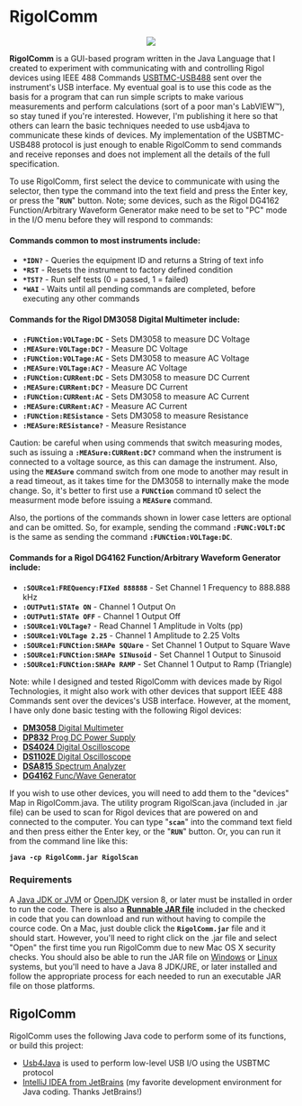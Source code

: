 # RigolComm

<p align="center"><img src="https://github.com/wholder/RigolComm/blob/master/images/RigolComm%20Screenshot.png"></p>

**RigolComm** is a GUI-based program written in the Java Language that I created to experiment with communicating with and controlling Rigol devices using IEEE 488 Commands [USBTMC-USB488](http://sdpha2.ucsd.edu/Lab_Equip_Manuals/usbtmc_usb488_subclass_1_00.pdf) sent over the instrument's USB interface.  My eventual goal is to use this code as the basis for a program that can run simple scripts to make various measurements and perform calculations (sort of a poor man's LabVIEW™), so stay tuned if you're interested.  However, I'm publishing it here so that others can learn the basic techniques needed to use usb4java to communicate these kinds of devices.  My implementation of the USBTMC-USB488 protocol is just enough to enable RigolComm to send commands and receive reponses and does not implement all the details of the full specification.

To use RigolComm, first select the device to communicate with using the selector, then type the command into the text field and press the Enter key, or press the "**`RUN`**" button.  Note; some devices, such as the Rigol DG4162 Function/Arbitrary Waveform Generator make need to be set to "PC" mode in the I/O menu before they will respond to commands:

#### Commands common to most instruments include:

  - **`*IDN?`** - Queries the equipment ID and returns a String of text info
  - **`*RST`**  - Resets the instrument to factory defined condition
  - **`*TST?`** - Run self tests (0 = passed, 1 = failed)
  - **`*WAI`** - Waits until all pending commands are completed, before executing any other commands
 
#### Commands for the Rigol DM3058 Digital Multimeter include:

  - **`:FUNCtion:VOLTage:DC`** - Sets DM3058 to measure DC Voltage
  - **`:MEASure:VOLTage:DC?`** - Measure DC Voltage
  - **`:FUNCtion:VOLTage:AC`** - Sets DM3058 to measure AC Voltage
  - **`:MEASure:VOLTage:AC?`** - Measure AC Voltage
  - **`:FUNCtion:CURRent:DC`** - Sets DM3058 to measure DC Current
  - **`:MEASure:CURRent:DC?`** - Measure DC Current
  - **`:FUNCtion:CURRent:AC`** - Sets DM3058 to measure AC Current
  - **`:MEASure:CURRent:AC?`** - Measure AC Current
  - **`:FUNCtion:RESistance`** - Sets DM3058 to measure Resistance
  - **`:MEASure:RESistance?`** - Measure Resistance
 
Caution: be careful when using commends that switch measuring modes, such as issuing a **`:MEASure:CURRent:DC?`** command when the instrument is connected to a voltage source, as this can damage the instrument.  Also, using the **`MEASure`** command switch from one mode to another may result in a read timeout, as it takes time for the DM3058 to internally make the mode change.  So, it's better to first use a **`FUNCtion`** command t0 select the measurment mode before issuing a **`MEASure`** command.

Also, the portions of the commands shown in lower case letters are optional and can be omitted.  So, for example, sending the command **`:FUNC:VOLT:DC`** is the same as sending the command **`:FUNCtion:VOLTage:DC`**.

#### Commands for a Rigol DG4162 Function/Arbitrary Waveform Generator include:
 
  - **`:SOURce1:FREQuency:FIXed 888888`** - Set Channel 1 Frequency to 888.888 kHz
  - **`:OUTPut1:STATe ON`** - Channel 1 Output On
  - **`:OUTPut1:STATe OFF`** - Channel 1 Output Off
  - **`:SOURce1:VOLTage?`** - Read Channel 1 Amplitude in Volts (pp)
  - **`:SOURce1:VOLTage 2.25`** - Channel 1 Amplitude to 2.25 Volts
  - **`:SOURce1:FUNCtion:SHAPe SQUare`** - Set Channel 1 Output to Square Wave
  - **`:SOURce1:FUNCtion:SHAPe SINusoid`** - Set Channel 1 Output to Sinusoid
  - **`:SOURce1:FUNCtion:SHAPe RAMP`** - Set Channel 1 Output to Ramp (Triangle)
 
 Note: while I designed and tested RigolComm with devices made by Rigol Technologies, it might also work with other devices that support IEEE 488 Commands sent over the devices's USB interface.  However, at the moment, I have only done basic testing with the following Rigol devices:
 
  - [**DM3058** Digital Multimeter](https://www.rigolna.com/products/digital-multimeters/dm3000/)
  - [**DP832** Prog DC Power Supply](https://www.rigolna.com/products/dc-power-loads/dp800/)
  - [**DS4024** Digital Oscilloscope](https://www.rigolna.com/products/digital-oscilloscopes/4000/)
  - [**DS1102E** Digital Oscilloscope](https://www.rigolna.com/products/digital-oscilloscopes/1000/)
  - [**DSA815** Spectrum Analyzer](https://www.rigolna.com/products/spectrum-analyzers/dsa800/)
  - [**DG4162** Func/Wave Generator](https://www.rigolna.com/products/waveform-generators/dg4000/)
  
If you wish to use other devices, you will need to add them to the "devices" Map in RigolComm.java.  The utility program RigolScan.java (included in .jar file) can be used to scan for Rigol devices that are powered on and connected to the computer.  You can type "**`scan`**" into the command text field and then press either the Enter key, or the "**`RUN`**" button.  Or, you can run it from the command line like this:

  **`java -cp RigolComm.jar RigolScan`**
  
### Requirements
A [Java JDK or JVM](https://www.java.com/en/) or [OpenJDK](http://openjdk.java.net) version 8, or later must be installed in order to run the code.  There is also a [**Runnable JAR file**](https://github.com/wholder/RigolComm/blob/master/out/artifacts/RigolComm_jar) included in the checked in code that you can download and run without having to compile the cource code.   On a Mac, just double click the **`RigolComm.jar`** file and it should start.  However, you'll need to right click on the .jar file and select "Open" the first time you run RigolComm due to new Mac OS X security checks.  You should also be able to run the JAR file on [Windows](https://windowsreport.com/jar-file-windows/) or [Linux](https://itsfoss.com/run-jar-file-ubuntu-linux/) systems, but you'll need to have a Java 8 JDK/JRE, or later installed and follow the appropriate process for each needed to run an executable JAR file on those platforms.

## RigolComm
RigolComm uses the following Java code to perform some of its functions, or build this project:
- [Usb4Java](http://usb4java.org) is used to perform low-level USB I/O using the USBTMC protocol
- [IntelliJ IDEA from JetBrains](https://www.jetbrains.com/idea/) (my favorite development environment for Java coding. Thanks JetBrains!)
